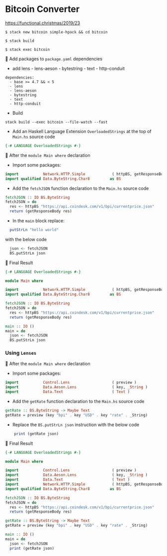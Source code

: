 # Bitcoin Converter

https://functional.christmas/2019/23


```
$ stack new bitcoin simple-hpack && cd bitcoin
```

```
$ stack build
```

```
$ stack exec bitcoin
``` 

:pushpin: Add packages to `package.yaml` dependencies

 * add lens - lens-aeson - bytestring - text - http-conduit

```
dependencies:
  - base >= 4.7 && < 5
  - lens
  - lens-aeson
  - bytestring
  - text
  - http-conduit
```

* Build 

```
stack build --exec bitcoin --file-watch --fast
```

* Add an Haskell Language Extension `OverloadedStrings` at the top of `Main.hs` source code 

```Haskell
{-# LANGUAGE OverloadedStrings #-}
```

:pushpin: After the `module Main where` declaration

* Import some packages:

```Haskell
import           Network.HTTP.Simple            ( httpBS, getResponseBody )               
import qualified Data.ByteString.Char8         as BS
```

* Add the `fetchJSON` function declaration to the `Main.hs` source code 

```Haskell
fetchJSON :: IO BS.ByteString
fetchJSON = do
  res <- httpBS "https://api.coindesk.com/v1/bpi/currentprice.json"
  return (getResponseBody res)
```

* In the `main` block replace:

```Haskell
  putStrLn "hello world"
```

with the below code

```Haskell
  json <- fetchJSON
  BS.putStrLn json
```

:bookmark: Final Result

```Haskell
{-# LANGUAGE OverloadedStrings #-}

module Main where

import           Network.HTTP.Simple            ( httpBS, getResponseBody )
import qualified Data.ByteString.Char8         as BS

fetchJSON :: IO BS.ByteString
fetchJSON = do
  res <- httpBS "https://api.coindesk.com/v1/bpi/currentprice.json"
  return (getResponseBody res)

main :: IO ()
main = do
  json <- fetchJSON
  BS.putStrLn json
```

### Using `Lenses`

:pushpin: After the `module Main where` declaration

* Import some packages:

```Haskell
import           Control.Lens                   ( preview )
import           Data.Aeson.Lens                ( key, _String )
import           Data.Text                      ( Text )
```

* Add the `getRate` function declaration to the `Main.hs` source code 

```Haskell
getRate :: BS.ByteString -> Maybe Text
getRate = preview (key "bpi" . key "USD" . key "rate" . _String)
```

* Replace the `BS.putStrLn json` instruction with the below code

```Haskell
    print (getRate json)
```



:bookmark: Final Result

```Haskell
{-# LANGUAGE OverloadedStrings #-}

module Main where

import           Control.Lens                   ( preview )
import           Data.Aeson.Lens                ( key, _String )
import           Data.Text                      ( Text )
import           Network.HTTP.Simple            ( httpBS, getResponseBody )
import qualified Data.ByteString.Char8         as BS

fetchJSON :: IO BS.ByteString
fetchJSON = do
  res <- httpBS "https://api.coindesk.com/v1/bpi/currentprice.json"
  return (getResponseBody res)

getRate :: BS.ByteString -> Maybe Text
getRate = preview (key "bpi" . key "USD" . key "rate" . _String)

main :: IO ()
main = do
  json <- fetchJSON
  print (getRate json)
```
